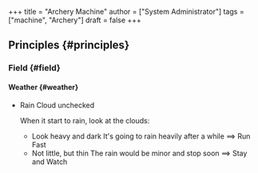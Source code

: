 +++
title = "Archery Machine"
author = ["System Administrator"]
tags = ["machine", "Archery"]
draft = false
+++

## Principles {#principles}


### Field {#field}


#### Weather {#weather}

<!--list-separator-->

-  Rain Cloud <span class="tag"><span class="unchecked">unchecked</span></span>

    When it start to rain, look at the clouds:

    -   Look heavy and dark
        It's going to rain heavily after a while ==&gt; Run Fast
    -   Not little, but thin
        The rain would be minor and stop soon ==&gt; Stay and Watch